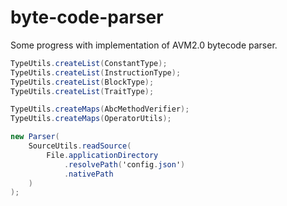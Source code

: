 # byte-code-parser

Some progress with implementation of AVM2.0 bytecode parser.

```actionscript
TypeUtils.createList(ConstantType);
TypeUtils.createList(InstructionType);
TypeUtils.createList(BlockType);
TypeUtils.createList(TraitType);

TypeUtils.createMaps(AbcMethodVerifier);
TypeUtils.createMaps(OperatorUtils);

new Parser(
    SourceUtils.readSource(
        File.applicationDirectory
            .resolvePath('config.json')
            .nativePath
    )
);
```
